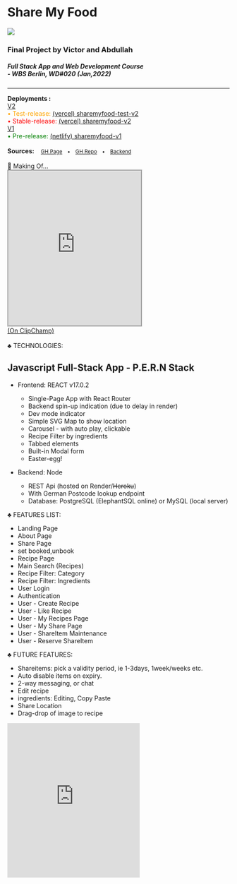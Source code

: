 # Share My Food

<a href="https://sharemyfood-prerelease.vercel.app"><img src="https://raw.githubusercontent.com/vrw-GH/final-project-wd020/0f30e27180ba56cd0ae5abcd38c6e77f99c52aac/project%20basics/Screenshot%20(252).png"></a>
<br />
<h3>Final Project by Victor and Abdullah</h3>
<h5><strong>Full Stack App and Web Development Course</strong>
<br />
- WBS Berlin, WD#020 (Jan,2022)</h5>
<hr />
<strong>Deployments :</strong>
<br />
<u>V2</u>
<br />
<span style="color: orange">• Test-release: <a href="https://sharemyfood-prerelease.vercel.app">(vercel) sharemyfood-test-v2</a></span>
<br />
<span style="color: red">• Stable-release: <a href="https://sharemyfood.vercel.app">(vercel) sharemyfood-v2</a></span>
<br />
<u>V1</u>
<br />
<span style="color: green">• Pre-release: <a href="https://vrwgh-finalprojectwd020.netlify.app">(netlify) sharemyfood-v1</a></span>
<br />
<br />
<strong>Sources:</strong><small> &emsp;<a href="https://vrw-gh.github.io/final-project-wd020">GH Page</a>&emsp;•&emsp;<a href="https://github.com/vrw-GH/final-project-wd020">GH Repo</a>&emsp;•&emsp;<a href="https://vrw-gh.github.io/sharemyfood-backend/">Backend</a></small>
<div style="position:relative;width:fit-content;height:fit-content;">
<br />
   🎥 Making Of...
   <br />
   <iframe allowfullscreen style="border:groove" src="https://vrw-gh.github.io/final-project-wd020/project basics/SMF Presentation – Mit Clipchamp erstellt.mp4" height="350" width="auto"></iframe>
   <br />
   <a href="https://clipchamp.com/watch/mT0F1UjGS6m?utm_source=embed&utm_medium=embed&utm_campaign=watch" target="_blank">(On ClipChamp)</a>
</div>
<br />
♣ TECHNOLOGIES:<br />
<h2>Javascript Full-Stack App - P.E.R.N Stack</h2>

- Frontend: REACT v17.0.2
  - Single-Page App with React Router
  - Backend spin-up indication (due to delay in render)
  - Dev mode indicator
  - Simple SVG Map to show location
  - Carousel - with auto play, clickable
  - Recipe Filter by ingredients
  - Tabbed elements
  - Built-in Modal form  
  - Easter-egg!

- Backend: Node
  - REST Api (hosted on Render/~~Heroku~~)
  - With German Postcode lookup endpoint
  - Database: PostgreSQL (ElephantSQL online) or MySQL (local server)  

<!-- - Other:
   - xxx -->

♣ FEATURES LIST:

- Landing Page
- About Page
- Share Page
- set booked,unbook
- Recipe Page
- Main Search (Recipes)
- Recipe Filter: Category
- Recipe Filter: Ingredients
- User Login
- Authentication
- User - Create Recipe
- User - Like Recipe
- User - My Recipes Page
- User - My Share Page
- User - ShareItem Maintenance
- User - Reserve ShareItem

♣ FUTURE FEATURES:

- Shareitems: pick a validity period, ie 1-3days, 1week/weeks etc.
- Auto disable items on expiry.
- 2-way messaging, or chat
- Edit recipe
- ingredients: Editing, Copy Paste
- Share Location
- Drag-drop of image to recipe

<iframe style="border:none" src="https://vrw-gh.github.io/final-project-wd020/project basics/Features List.txt" height="350" width="auto"></iframe>
